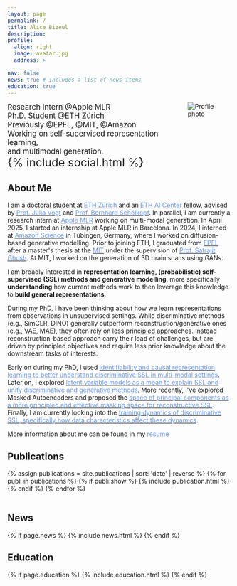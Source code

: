 ```yaml
---
layout: page
permalink: /
title: Alice Bizeul
description:
profile:
  align: right
  image: avatar.jpg
  address: >

nav: false
news: true # includes a list of news items
education: true
---
```


<div style="display: flex;">
  <span style="font-size: 1.2em;">
    Research intern @Apple MLR <br> Ph.D. Student @ETH Zürich <br> Previously @EPFL, @MIT, @Amazon <br> Working on self-supervised representation learning,<span class="extra-large-only"><br></span> and multimodal generation.
    <div class="social" style="font-size: 1.5em;">
        {% include social.html %}
    </div>
  </span>
  <img class="img-responsive rounded-circle profile" src="assets/img/avatar.jpg" alt="Profile photo" style="max-width: 180px;">
</div>

## About Me

<div markdown="1"> 

  I am a doctoral student at <a href="https://ethz.ch/"><span style="color: #6495ED;"> ETH Zürich</span></a> and an <a href="https://ai.ethz.ch/"><span style="color: #6495ED;"> ETH AI Center</span></a> fellow, advised by <a href="https://mds.inf.ethz.ch"><span style="color: #6495ED;">Prof. Julia Vogt</span></a> and <a href="https://ei.is.mpg.de"><span style="color: #6495ED;">Prof. Bernhard Schölkopf</span></a>. In parallel, I am currently a research intern at <a href="https://machinelearning.apple.com"><span style="color: #6495ED;">Apple MLR</span></a> working on multi-modal generation. In April 2025, I started an internship at Apple MLR in Barcelona. In 2024, I interned at <a href="https://www.amazon.science"><span style="color: #6495ED;"> Amazon Science</span></a> in Tübingen, Germany, where I worked on diffusion-based generative modelling. Prior to joining ETH, I graduated from <a href="https://www.amazon.science"><span style="color: #6495ED;">EPFL</span></a> after a master's thesis at the <a href="https://www.mit.edu"><span style="color: #6495ED;">MIT</span></a> under the supervision of <a href="https://sensein.group"><span style="color: #6495ED;">Prof. Satrajit Ghosh</span></a>. At MIT, I worked on the generation of 3D brain scans using GANs.

  I am broadly interested in **representation learning, (probabilistic) self-supervised (SSL) methods and generative modelling**, more specifically **understanding** how current methods work to then leverage this knowledge to **build general representations**. 
  
  During my PhD, I have been thinking about how we learn representations from observations in unsupervised settings. While discriminative methods (e.g., SimCLR, DINO) generally outperform reconstruction/generative ones (e.g., VAE, MAE), they often rely on less principled approaches. Instead reconstruction-based approach carry their load of challenges, but are driven by principled objectives and require less prior knowledge about the downstream tasks of interests. 
  
  Early on during my PhD, I used <a href="/assets/pdf/iclr2023.pdf"><span style="color: #6495ED;">identifiability and causal representation learning to better understand discriminative SSL in multi-modal settings</span></a>. Later on, I explored <a href="/assets/pdf/simvae.pdf"><span style="color: #6495ED;">latent variable models as a mean to explain SSL and unify discriminative and generative methods</span></a>. More recently, I've explored Masked Autoencoders and proposed the <a href="/assets/pdf/mae.pdf"><span style="color: #6495ED;">space of principal components as a more principled and effective masking space for reconstructive SSL</span></a>. Finally, I am currently looking into the <a href="/assets/pdf/diet.pdf"><span style="color: #6495ED;">training dynamics of discriminative SSL, specifically how data characteristics affect these dynamics</span></a>.

  More information about me can be found in my<a href="/assets/pdf/cv.pdf"><span style="color: #6495ED;"> resume</span></a>


</div>

## Publications

<div class="publications">
  <div class="table-responsive">
    <table class="table table-sm table-borderless">
    {% assign publications = site.publications | sort: 'date' | reverse %}
    {% for publi in publications %}
      {% if publi.show %}
        {% include publication.html %}
      {% endif %}
    {% endfor %}
    </table>
  </div>
</div>

## News

{% if page.news %}
{% include news.html %}
{% endif %}

## Education

{% if page.education %}
{% include education.html %}
{% endif %}

<!-- ## Personal Information

- <img src="../assets/img/placeholder.png" style="max-width: 20px;"> Zürich, Switzerland
- <img src="../assets/img/house.png" style="max-width: 20px;"> in Maastricht, Liège, Paris & Zürich -->
